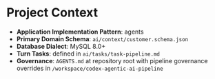 <!--
App: SQL Generation Agent
Package: ai.context
File: project_context.md
Version: 0.1.0
Turns: 1
Author: AI Agent
Date: 2025-10-21T23:58:11Z
Exports: Project context summary
Description: Captures high-level project context values used by the agentic pipeline.
-->

# Project Context

- **Application Implementation Pattern**: agents
- **Primary Domain Schema**: `ai/context/customer.schema.json`
- **Database Dialect**: MySQL 8.0+
- **Turn Tasks**: defined in `ai/tasks/task-pipeline.md`
- **Governance**: `AGENTS.md` at repository root with pipeline governance overrides in `/workspace/codex-agentic-ai-pipeline`

